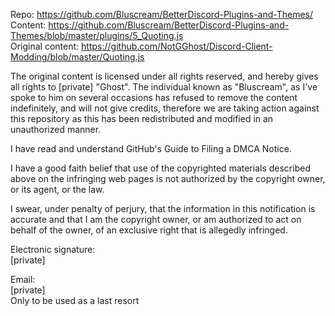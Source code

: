 Repo: https://github.com/Bluscream/BetterDiscord-Plugins-and-Themes/  
Content: https://github.com/Bluscream/BetterDiscord-Plugins-and-Themes/blob/master/plugins/5_Quoting.js  
Original content: https://github.com/NotGGhost/Discord-Client-Modding/blob/master/Quoting.js  

The original content is licensed under all rights reserved, and hereby gives all rights to [private] "Ghost". The individual known as "Bluscream", as I've spoke to him on several occasions has refused to remove the content indefinitely, and will not give credits, therefore we are taking action against this repository as this has been redistributed and modified in an unauthorized manner.

I have read and understand GitHub's Guide to Filing a DMCA Notice.

I have a good faith belief that use of the copyrighted materials described above on the infringing web pages is not authorized by the copyright owner, or its agent, or the law.

I swear, under penalty of perjury, that the information in this notification is accurate and that I am the copyright owner, or am authorized to act on behalf of the owner, of an exclusive right that is allegedly infringed.

Electronic signature:  
[private]  

Email:  
[private]   
Only to be used as a last resort
